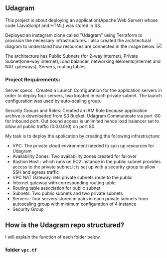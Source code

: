 **Udagram**
---

This project is about deploying an application(Apache Web Server) whose code (JavaScript and HTML) was stored in S3.

Deployed an instagram clone called "Udagram" using Terraform to provision the necessary infrastructures. I also created the architectural diagram to understand how resources are connected in the image below.
![](https://github.com/ibejalon/Terraformpractice/blob/master/Udagram/images/Udagram_architecture.jpeg)


The architecture has Public Subnets (for 2-way internet), Private Subnet(one-way internet),Load balancer, networking elements(internet and NAT gateways), Servers, routing tables.

### Project Requirements:

Server specs : Created a Launch Configuration for the application servers in order to deploy four servers, two located in each private subnet. The launch configuration was used by auto-scaling group.

Security Groups and Roles: Created an IAM Role because application archive is downloaded from S3 Bucket. Udagram Communicate via port :80 for inbound port. Out bound access is unlimited hence load balancer set to allow all public traffic (0.0.0.0/0) on port 80. 

My task is to deploy the application by creating the following  infrastructure:

- VPC: The private cloud environment needed to spin up resources for Udagram
- Availability Zones: Two availability zones created for failover
- Bastion Host : which runs on EC2 instance in the public subnet provides access to the private subnet.It is set up with a security group to allow SSH and egress traffic
- VPC NAT Gateway: lets private subnets route to the public
- Internet gateway with corresponding routing table
- Routing table association for public subnet
- Subnets: Two public subnets and two private subnets
- Servers : four servers stored in pairs in each private subnets from autoscaling group with minimum configuration of 4 instance
- Security Group 

## How is the Udagram repo structured?
I will explain the function of each folder below.
### folder `vpc.tf`
